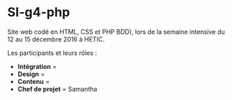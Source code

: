 # SI-g4-php

Site web codé en HTML, CSS et PHP BDD), lors de la semaine intensive du 12 au 15 décembre 2016 à HETIC.

Les participants et leurs rôles :
* __Intégration__ = 
* __Design__ = 
* __Contenu__ = 
* __Chef de projet__ = Samantha
